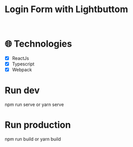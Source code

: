 <h1>Login Form with Lightbuttom</h1>

<br/>

# :globe_with_meridians: Technologies

- [x] ReactJs
- [x] Typescript
- [x] Webpack

# Run dev
npm run serve
or
yarn serve

# Run production
npm run build
or
yarn build
